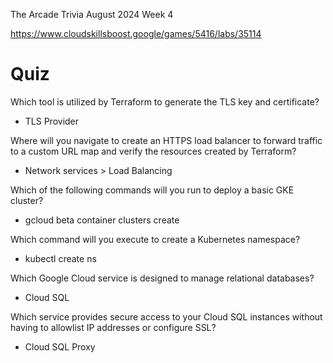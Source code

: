 The Arcade Trivia August 2024 Week 4

https://www.cloudskillsboost.google/games/5416/labs/35114


# Quiz
Which tool is utilized by Terraform to generate the TLS key and certificate?
- TLS Provider

Where will you navigate to create an HTTPS load balancer to forward traffic to a custom URL map and verify the resources created by Terraform?
- Network services > Load Balancing

Which of the following commands will you run to deploy a basic GKE cluster?
- gcloud beta container clusters create

Which command will you execute to create a Kubernetes namespace?
- kubectl create ns

Which Google Cloud service is designed to manage relational databases?
- Cloud SQL

Which service provides secure access to your Cloud SQL instances without having to allowlist IP addresses or configure SSL?
- Cloud SQL Proxy